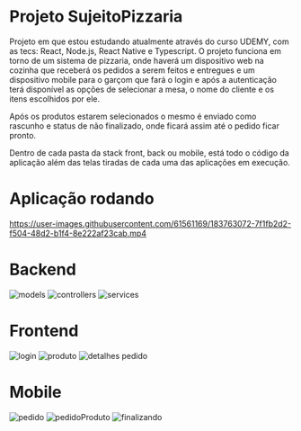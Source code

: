 # Projeto SujeitoPizzaria

Projeto em que estou estudando atualmente através do curso UDEMY, com as tecs: React, Node.js, React Native e Typescript.
O projeto funciona em torno de um sistema de pizzaria, onde haverá um dispositivo web na cozinha que receberá os pedidos a serem feitos e entregues 
e um dispositivo mobile para o garçom que fará o login e após a autenticação terá disponível as opções de selecionar a mesa, o nome do cliente e os itens 
escolhidos por ele.

Após os produtos estarem selecionados o mesmo é enviado como rascunho e status de não finalizado, onde ficará assim até o pedido ficar pronto.

Dentro de cada pasta da stack front, back ou mobile, está todo o código da aplicação além das telas tiradas de cada uma das aplicações em execução.

# Aplicação rodando
https://user-images.githubusercontent.com/61561169/183763072-7f1fb2d2-f504-48d2-b1f4-8e222af23cab.mp4

# Backend

![models](https://user-images.githubusercontent.com/61561169/183754608-525da70c-182c-405e-a227-6a98a32bdec4.png)
![controllers](https://user-images.githubusercontent.com/61561169/183754644-b4dd734e-a590-4415-8511-41db345051a0.png)
![services](https://user-images.githubusercontent.com/61561169/183754658-4ac699f2-15ee-4c31-b15f-d086304b12ad.png)

# Frontend
![login](https://user-images.githubusercontent.com/61561169/183754739-25263795-c64c-4823-83eb-7a5431f34f53.png)
![produto](https://user-images.githubusercontent.com/61561169/183754749-19ed89ab-6829-4875-82cd-7b4947e7c8d8.png)
![detalhes pedido](https://user-images.githubusercontent.com/61561169/183754766-6dad366f-0826-473f-94d5-644ae775e9fa.png)

# Mobile 
![pedido](https://user-images.githubusercontent.com/61561169/183754822-e5877e5d-88dd-4921-9222-65a5ce3e5988.png)
![pedidoProduto](https://user-images.githubusercontent.com/61561169/183754835-cb439540-3e69-4d22-9b49-253ec81ec3da.png)
![finalizando](https://user-images.githubusercontent.com/61561169/183754853-0ee2f2ca-a613-4738-8dd1-2c612ae686ac.png)
